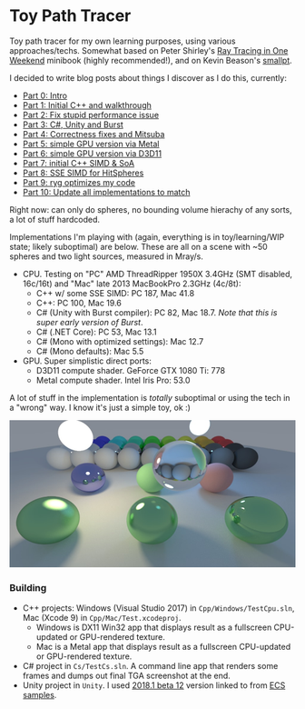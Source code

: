 # Toy Path Tracer

Toy path tracer for my own learning purposes, using various approaches/techs. Somewhat based on Peter Shirley's
[Ray Tracing in One Weekend](http://in1weekend.blogspot.lt/) minibook (highly recommended!), and on Kevin Beason's
[smallpt](http://www.kevinbeason.com/smallpt/).

I decided to write blog posts about things I discover as I do this, currently:

* [Part 0: Intro](http://aras-p.info/blog/2018/03/28/Daily-Pathtracer-Part-0-Intro/)
* [Part 1: Initial C++ and walkthrough](http://aras-p.info/blog/2018/03/28/Daily-Pathtracer-Part-1-Initial-C--/)
* [Part 2: Fix stupid performance issue](http://aras-p.info/blog/2018/03/28/Daily-Pathtracer-Part-2-Fix-Stupid/)
* [Part 3: C#, Unity and Burst](http://aras-p.info/blog/2018/03/28/Daily-Pathtracer-Part-3-CSharp-Unity-Burst/)
* [Part 4: Correctness fixes and Mitsuba](http://aras-p.info/blog/2018/03/31/Daily-Pathtracer-Part-4-Fixes--Mitsuba/)
* [Part 5: simple GPU version via Metal](http://aras-p.info/blog/2018/04/03/Daily-Pathtracer-Part-5-Metal-GPU/)
* [Part 6: simple GPU version via D3D11](http://aras-p.info/blog/2018/04/04/Daily-Pathtracer-Part-6-D3D11-GPU/)
* [Part 7: initial C++ SIMD & SoA](http://aras-p.info/blog/2018/04/10/Daily-Pathtracer-Part-7-Initial-SIMD/)
* [Part 8: SSE SIMD for HitSpheres](http://aras-p.info/blog/2018/04/11/Daily-Pathtracer-8-SSE-HitSpheres/)
* [Part 9: ryg optimizes my code](http://aras-p.info/blog/2018/04/13/Daily-Pathtracer-9-A-wild-ryg-appears/)
* [Part 10: Update all implementations to match](http://aras-p.info/blog/2018/04/16/Daily-Pathtracer-10-Update-CsharpGPU/)

Right now: can only do spheres, no bounding volume hierachy of any sorts, a lot of stuff hardcoded.

Implementations I'm playing with (again, everything is in toy/learning/WIP state; likely suboptimal) are below.
These are all on a scene with ~50 spheres and two light sources, measured in Mray/s.

* CPU. Testing on "PC" AMD ThreadRipper 1950X 3.4GHz (SMT disabled, 16c/16t) and "Mac" late 2013 MacBookPro 2.3GHz (4c/8t):
  * C++ w/ some SSE SIMD: PC 187, Mac 41.8
  * C++: PC 100, Mac 19.6
  * C# (Unity with Burst compiler): PC 82, Mac 18.7. *Note that this is super early version of Burst*.
  * C# (.NET Core): PC 53, Mac 13.1
  * C# (Mono with optimized settings): Mac 12.7
  * C# (Mono defaults): Mac 5.5
* GPU. Super simplistic direct ports:
  * D3D11 compute shader. GeForce GTX 1080 Ti: 778
  * Metal compute shader. Intel Iris Pro: 53.0
  
A lot of stuff in the implementation is *totally* suboptimal or using the tech in a "wrong" way.
I know it's just a simple toy, ok :)

![Screenshot](/Shots/screenshot.jpg?raw=true "Screenshot")

### Building

* C++ projects: Windows (Visual Studio 2017) in `Cpp/Windows/TestCpu.sln`, Mac (Xcode 9) in `Cpp/Mac/Test.xcodeproj`.
  * Windows is DX11 Win32 app that displays result as a fullscreen CPU-updated or GPU-rendered texture.
  * Mac is a Metal app that displays result as a fullscreen CPU-updated or GPU-rendered texture.
* C# project in `Cs/TestCs.sln`. A command line app that renders some frames and dumps out final TGA screenshot at the end.
* Unity project in `Unity`. I used [2018.1 beta 12](https://beta.unity3d.com/download/ed1bf90b40e6/public_download.html) version linked to from [ECS samples](https://github.com/Unity-Technologies/EntityComponentSystemSamples).
